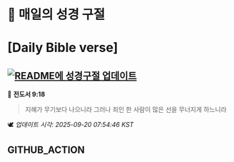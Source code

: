 # 🙏 매일의 성경 구절
# [Daily Bible verse]
## [![README에 성경구절 업데이트](https://github.com/DONGSUKA/first_test/actions/workflows/update-readme-bible.yml/badge.svg)](https://github.com/DONGSUKA/first_test/actions/workflows/update-readme-bible.yml)
<!-- START_BIBLE_VERSE -->
📖 **전도서 9:18**
> 지혜가 무기보다 나으니라 그러나 죄인 한 사람이 많은 선을 무너지게 하느니라

🕊️ _업데이트 시각: 2025-09-20 07:54:46 KST_
  <!-- END_BIBLE_VERSE -->
## GITHUB_ACTION
